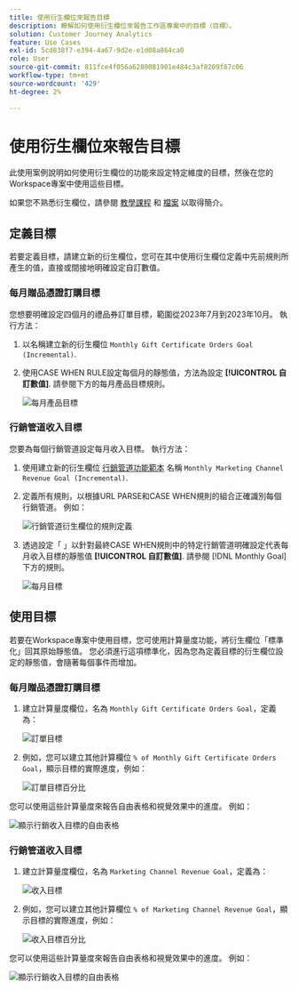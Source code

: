 ```yaml
---
title: 使用衍生欄位來報告目標
description: 瞭解如何使用衍生欄位來報告工作區專案中的目標（目標）。
solution: Customer Journey Analytics
feature: Use Cases
exl-id: 5cd838f7-e394-4a67-9d2e-e1d08a864ca0
role: User
source-git-commit: 811fce4f056a6280081901e484c3af8209f87c06
workflow-type: tm+mt
source-wordcount: '429'
ht-degree: 2%

---
```


# 使用衍生欄位來報告目標

此使用案例說明如何使用衍生欄位的功能來設定特定維度的目標，然後在您的Workspace專案中使用這些目標。

如果您不熟悉衍生欄位，請參閱 [教學課程](https://experienceleague.adobe.com/docs/customer-journey-analytics-learn/tutorials/data-views/derived-fields-in-cja.html?lang=en) 和 [檔案](../data-views/derived-fields/derived-fields.md) 以取得簡介。


## 定義目標

若要定義目標，請建立新的衍生欄位，您可在其中使用衍生欄位定義中先前規則所產生的值，直接或間接地明確設定自訂數值。


### 每月贈品憑證訂購目標

您想要明確設定四個月的禮品券訂單目標，範圍從2023年7月到2023年10月。 執行方法：

1. 以名稱建立新的衍生欄位 `Monthly Gift Certificate Orders Goal (Incremental)`.

1. 使用CASE WHEN RULE設定每個月的靜態值，方法為設定 **[!UICONTROL 自訂數值]**. 請參閱下方的每月產品目標規則。

   ![每月產品目標](assets/goals-derived-field-product-goals-1.png)


### 行銷管道收入目標

您要為每個行銷管道設定每月收入目標。 執行方法：

1. 使用建立新的衍生欄位 [行銷管道功能範本](/help/data-views/derived-fields/derived-fields.md#marketing-channels) 名稱 `Monthly Marketing Channel Revenue Goal (Incremental)`.

1. 定義所有規則，以根據URL PARSE和CASE WHEN規則的組合正確識別每個行銷管道。 例如：

   ![行銷管道衍生欄位的規則定義](assets/goals-derived-field-marketing-channel-1.png)

1. 透過設定「 」以針對最終CASE WHEN規則中的特定行銷管道明確設定代表每月收入目標的靜態值 **[!UICONTROL 自訂數值]**. 請參閱 [!DNL Monthly Goal] 下方的規則。

   ![每月目標](assets/goals-derived-field-marketing-channel-2.png)



## 使用目標

若要在Workspace專案中使用目標，您可使用計算量度功能，將衍生欄位「標準化」回其原始靜態值。 您必須進行這項標準化，因為您為定義目標的衍生欄位設定的靜態值，會隨著每個事件而增加。

### 每月贈品憑證訂購目標

1. 建立計算量度欄位，名為 `Monthly Gift Certificate Orders Goal`，定義為：

   ![訂單目標](assets/calculated-metric-ordersgoals.png)

1. 例如，您可以建立其他計算欄位 `% of Monthly Gift Certificate Orders Goal`，顯示目標的實際進度，例如：

   ![訂單目標百分比](assets/calculated-metric-ordersgoalspercent.png)

您可以使用這些計算量度來報告自由表格和視覺效果中的進度。 例如：

![顯示行銷收入目標的自由表格](assets/freeform-table-product-order-goals.png)


### 行銷管道收入目標

1. 建立計算量度欄位，名為 `Marketing Channel Revenue Goal`，定義為：

   ![收入目標](assets/calculated-metric-revenuegoals.png)

1. 例如，您可以建立其他計算欄位 `% of Marketing Channel Revenue Goal`，顯示目標的實際進度，例如：

   ![收入目標百分比](assets/calculated-metric-revenuegoalspercent.png)

您可以使用這些計算量度來報告自由表格和視覺效果中的進度。 例如：

![顯示行銷收入目標的自由表格](assets/freeform-table-marketing-channel-revenue-goals.png)
